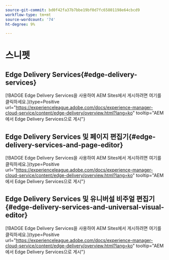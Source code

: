 ```yaml
---
source-git-commit: bd0f42fa37b7bbe19bf0d7fc65801198e64cbcd9
workflow-type: tm+mt
source-wordcount: '74'
ht-degree: 9%

---
```

# 스니펫

## Edge Delivery Services{#edge-delivery-services}

[!BADGE Edge Delivery Services을 사용하여 AEM Sites에서 게시하려면 여기를 클릭하세요.]{type=Positive url="https://experienceleague.adobe.com/docs/experience-manager-cloud-service/content/edge-delivery/overview.html?lang=ko" tooltip="AEM에서 Edge Delivery Services으로 게시"}

## Edge Delivery Services 및 페이지 편집기{#edge-delivery-services-and-page-editor}

[!BADGE Edge Delivery Services을 사용하여 AEM Sites에서 게시하려면 여기를 클릭하세요.]{type=Positive url="https://experienceleague.adobe.com/docs/experience-manager-cloud-service/content/edge-delivery/overview.html?lang=ko" tooltip="AEM에서 Edge Delivery Services으로 게시"}

## Edge Delivery Services 및 유니버설 비주얼 편집기{#edge-delivery-services-and-universal-visual-editor}

[!BADGE Edge Delivery Services을 사용하여 AEM Sites에서 게시하려면 여기를 클릭하세요.]{type=Positive url="https://experienceleague.adobe.com/docs/experience-manager-cloud-service/content/edge-delivery/overview.html?lang=ko" tooltip="AEM에서 Edge Delivery Services으로 게시"}
